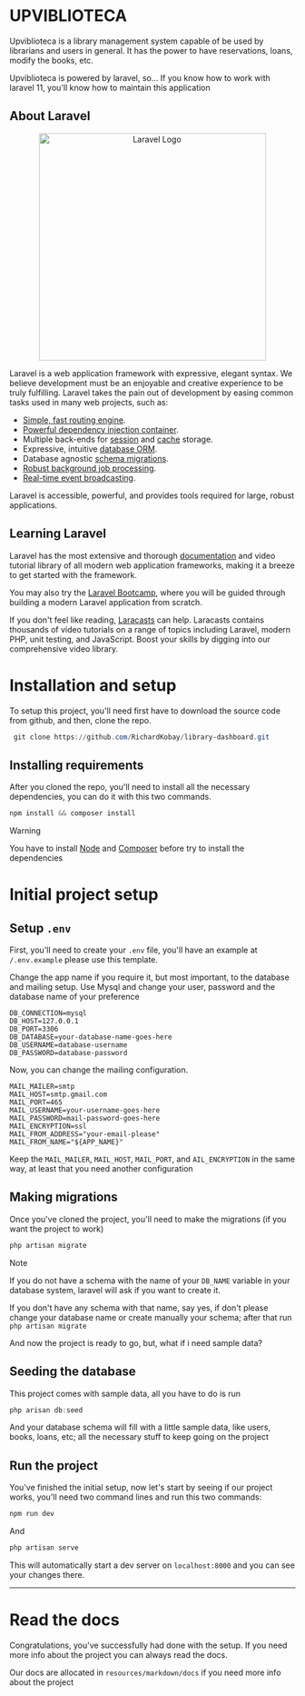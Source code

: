 # UPVIBLIOTECA

Upviblioteca is a library management system capable of be used by librarians and users in general. It has the power to have reservations, loans, modify the books, etc.

Upviblioteca is powered by laravel, so... If you know how to work with laravel 11, you'll know how to maintain this application

## About Laravel

<p align="center"><a href="https://laravel.com" target="_blank"><img src="https://raw.githubusercontent.com/laravel/art/master/logo-lockup/5%20SVG/2%20CMYK/1%20Full%20Color/laravel-logolockup-cmyk-red.svg" width="400" alt="Laravel Logo"></a></p>

Laravel is a web application framework with expressive, elegant syntax. We believe development must be an enjoyable and creative experience to be truly fulfilling. Laravel takes the pain out of development by easing common tasks used in many web projects, such as:

- [Simple, fast routing engine](https://laravel.com/docs/routing).
- [Powerful dependency injection container](https://laravel.com/docs/container).
- Multiple back-ends for [session](https://laravel.com/docs/session) and [cache](https://laravel.com/docs/cache) storage.
- Expressive, intuitive [database ORM](https://laravel.com/docs/eloquent).
- Database agnostic [schema migrations](https://laravel.com/docs/migrations).
- [Robust background job processing](https://laravel.com/docs/queues).
- [Real-time event broadcasting](https://laravel.com/docs/broadcasting).

Laravel is accessible, powerful, and provides tools required for large, robust applications.

## Learning Laravel

Laravel has the most extensive and thorough [documentation](https://laravel.com/docs) and video tutorial library of all modern web application frameworks, making it a breeze to get started with the framework.

You may also try the [Laravel Bootcamp](https://bootcamp.laravel.com), where you will be guided through building a modern Laravel application from scratch.

If you don't feel like reading, [Laracasts](https://laracasts.com) can help. Laracasts contains thousands of video tutorials on a range of topics including Laravel, modern PHP, unit testing, and JavaScript. Boost your skills by digging into our comprehensive video library.

# Installation and setup

To setup this project, you'll need first have to download the source code from github, and then, clone the repo.

```powershell
 git clone https://github.com/RichardKobay/library-dashboard.git
```

## Installing requirements

After you cloned the repo, you'll need to install all the necessary dependencies, you can do it with this two commands.

```powershell
npm install && composer install
```

> [!WARNING]  
> You have to install [Node](https://nodejs.org/) and [Composer](https://getcomposer.org/) before try to install the dependencies

# Initial project setup

## Setup `.env`

First, you'll need to create your `.env` file, you'll have an example at `/.env.example` please use this template.

Change the app name if you require it, but most important, to the database and mailing setup. Use Mysql and change your user, password and the database name of your preference

```env
DB_CONNECTION=mysql
DB_HOST=127.0.0.1
DB_PORT=3306
DB_DATABASE=your-database-name-goes-here
DB_USERNAME=database-username
DB_PASSWORD=database-password
```

Now, you can change the mailing configuration.

```env
MAIL_MAILER=smtp
MAIL_HOST=smtp.gmail.com
MAIL_PORT=465
MAIL_USERNAME=your-username-goes-here
MAIL_PASSWORD=mail-password-goes-here
MAIL_ENCRYPTION=ssl
MAIL_FROM_ADDRESS="your-email-please"
MAIL_FROM_NAME="${APP_NAME}"
```

Keep the `MAIL_MAILER`, `MAIL_HOST`, `MAIL_PORT`, and `AIL_ENCRYPTION` in the same way, at least that you need another configuration

## Making migrations

Once you've cloned the project, you'll need to make the migrations (if you want the project to work)

```powershell
php artisan migrate
```

> [!NOTE]
> If you do not have a schema with the name of your `DB_NAME` variable in your database system, laravel will ask if you want to create it.
> 
> If you don't have any schema with that name, say yes, if don't please change your database name or create manually your schema; after that run `php artisan migrate`

And now the project is ready to go, but, what if i need sample data?

## Seeding the database

This project comes with sample data, all you have to do is run

```powershell
php arisan db:seed
```

And your database schema will fill with a little sample data, like users, books, loans, etc; all the necessary stuff to keep going on the project

## Run the project

You've finished the initial setup, now let's start by seeing if our project works, you'll need two command lines and run this two commands:

```powershell
npm run dev
```

And

```powershell
php artisan serve
```

This will automatically start a dev server on `localhost:8000` and you can see your changes there.

---

# Read the docs

Congratulations, you've successfully had done with the setup. If you need more info about the project you can always read the docs.

Our docs are allocated in `resources/markdown/docs` if you need more info about the project
